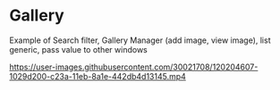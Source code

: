 # Gallery
Example of Search filter, Gallery Manager (add image, view image), list generic, pass value to other windows



https://user-images.githubusercontent.com/30021708/120204607-1029d200-c23a-11eb-8a1e-442db4d13145.mp4

